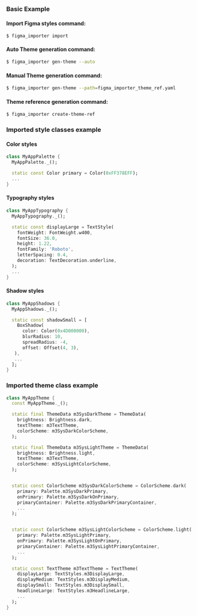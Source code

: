 ### Basic Example

#### Import Figma styles command:

```shell
$ figma_importer import
```

#### Auto Theme generation command:

```sh
$ figma_importer gen-theme --auto
```

#### Manual Theme generation command:

```sh
$ figma_importer gen-theme --path=figma_importer_theme_ref.yaml
```

#### Theme reference generation command:

```sh
$ figma_importer create-theme-ref
```

### Imported style classes example

#### Color styles

```dart
class MyAppPalette {
  MyAppPalette._();

  static const Color primary = Color(0xFF378EFF);
  ...
}
```

#### Typography styles
```dart
class MyAppTypography {
  MyAppTypography._();

  static const displayLarge = TextStyle(
    fontWeight: FontWeight.w400,
    fontSize: 36.0,
    height: 1.22,
    fontFamily: 'Roboto',
    letterSpacing: 0.4,
    decoration: TextDecoration.underline,
  );
  ...
}
```

#### Shadow styles
```dart
class MyAppShadows {
  MyAppShadows._();

  static const shadowSmall = [
    BoxShadow(
      color: Color(0x4D000000),
      blurRadius: 10,
      spreadRadius: -4,
      offset: Offset(4, 3),
   ),
   ...
  ];
}
```

### Imported theme class example

```dart
class MyAppTheme {
  const MyAppTheme._();

  static final ThemeData m3SysDarkTheme = ThemeData(
    brightness: Brightness.dark,
    textTheme: m3TextTheme,
    colorScheme: m3SysDarkColorScheme,
  );

  static final ThemeData m3SysLightTheme = ThemeData(
    brightness: Brightness.light,
    textTheme: m3TextTheme,
    colorScheme: m3SysLightColorScheme,
  );


  static const ColorScheme m3SysDarkColorScheme = ColorScheme.dark(
    primary: Palette.m3SysDarkPrimary,
    onPrimary: Palette.m3SysDarkOnPrimary,
    primaryContainer: Palette.m3SysDarkPrimaryContainer,
    ...
  );


  static const ColorScheme m3SysLightColorScheme = ColorScheme.light(
    primary: Palette.m3SysLightPrimary,
    onPrimary: Palette.m3SysLightOnPrimary,
    primaryContainer: Palette.m3SysLightPrimaryContainer,
    ...
  );

  static const TextTheme m3TextTheme = TextTheme(
    displayLarge: TextStyles.m3DisplayLarge,
    displayMedium: TextStyles.m3DisplayMedium,
    displaySmall: TextStyles.m3DisplaySmall,
    headlineLarge: TextStyles.m3HeadlineLarge,
    ...
  );
}

```